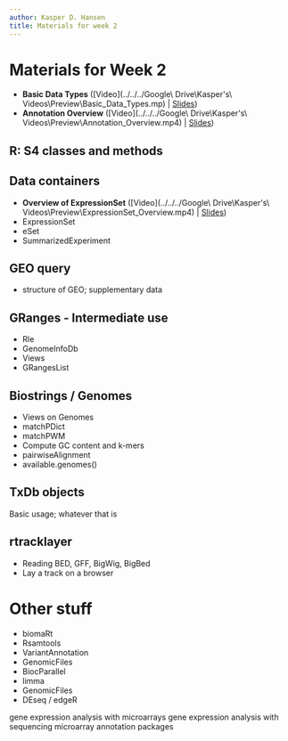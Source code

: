 ```yaml
---
author: Kasper D. Hansen
title: Materials for week 2
---
```


# Materials for Week 2

- **Basic Data Types** ([Video](../../../Google\ Drive\Kasper\'s\ Videos\Preview\Basic_Data_Types.mp) | [Slides]())
- **Annotation Overview** ([Video](../../../Google\ Drive\Kasper\'s\ Videos\Preview\Annotation_Overview.mp4) | [Slides]())

## R: S4 classes and methods

## Data containers

- **Overview of ExpressionSet** ([Video](../../../Google\ Drive\Kasper\'s\ Videos\Preview\ExpressionSet_Overview.mp4) | [Slides]())
- ExpressionSet
- eSet
- SummarizedExperiment

## GEO query

- structure of GEO; supplementary data

## GRanges - Intermediate use

- Rle
- GenomeInfoDb
- Views
- GRangesList

## Biostrings / Genomes

- Views on Genomes
- matchPDict
- matchPWM
- Compute GC content and k-mers
- pairwiseAlignment
- available.genomes()

## TxDb objects

Basic usage; whatever that is

## rtracklayer

- Reading BED, GFF, BigWig, BigBed
- Lay a track on a browser


# Other stuff

- biomaRt
- Rsamtools
- VariantAnnotation
- GenomicFiles
- BiocParallel
- limma
- GenomicFiles
- DEseq / edgeR


gene expression analysis with microarrays
gene expression analysis with sequencing
microarray annotation packages


